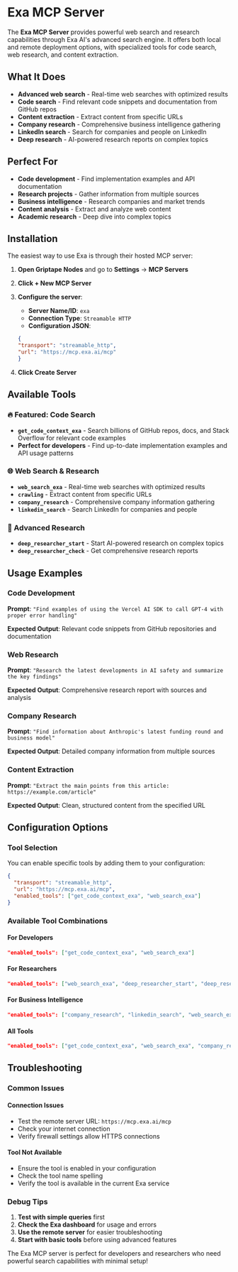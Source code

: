 # Exa MCP Server

The **Exa MCP Server** provides powerful web search and research capabilities through Exa AI's advanced search engine. It offers both local and remote deployment options, with specialized tools for code search, web research, and content extraction.

## What It Does

- **Advanced web search** - Real-time web searches with optimized results
- **Code search** - Find relevant code snippets and documentation from GitHub repos
- **Content extraction** - Extract content from specific URLs
- **Company research** - Comprehensive business intelligence gathering
- **LinkedIn search** - Search for companies and people on LinkedIn
- **Deep research** - AI-powered research reports on complex topics

## Perfect For

- **Code development** - Find implementation examples and API documentation
- **Research projects** - Gather information from multiple sources
- **Business intelligence** - Research companies and market trends
- **Content analysis** - Extract and analyze web content
- **Academic research** - Deep dive into complex topics

## Installation

The easiest way to use Exa is through their hosted MCP server:

1. **Open Griptape Nodes** and go to **Settings** → **MCP Servers**

1. **Click + New MCP Server**

1. **Configure the server**:

    - **Server Name/ID**: `exa`
    - **Connection Type**: `Streamable HTTP`
    - **Configuration JSON**:

    ```json
    {
    "transport": "streamable_http",
    "url": "https://mcp.exa.ai/mcp"
    }
    ```

1. **Click Create Server**

## Available Tools

### 🔥 Featured: Code Search

- **`get_code_context_exa`** - Search billions of GitHub repos, docs, and Stack Overflow for relevant code examples
- **Perfect for developers** - Find up-to-date implementation examples and API usage patterns

### 🌐 Web Search & Research

- **`web_search_exa`** - Real-time web searches with optimized results
- **`crawling`** - Extract content from specific URLs
- **`company_research`** - Comprehensive company information gathering
- **`linkedin_search`** - Search LinkedIn for companies and people

### 🧠 Advanced Research

- **`deep_researcher_start`** - Start AI-powered research on complex topics
- **`deep_researcher_check`** - Get comprehensive research reports

## Usage Examples

### Code Development

**Prompt**: `"Find examples of using the Vercel AI SDK to call GPT-4 with proper error handling"`

**Expected Output**: Relevant code snippets from GitHub repositories and documentation

### Web Research

**Prompt**: `"Research the latest developments in AI safety and summarize the key findings"`

**Expected Output**: Comprehensive research report with sources and analysis

### Company Research

**Prompt**: `"Find information about Anthropic's latest funding round and business model"`

**Expected Output**: Detailed company information from multiple sources

### Content Extraction

**Prompt**: `"Extract the main points from this article: https://example.com/article"`

**Expected Output**: Clean, structured content from the specified URL

## Configuration Options

### Tool Selection

You can enable specific tools by adding them to your configuration:

```json
{
  "transport": "streamable_http",
  "url": "https://mcp.exa.ai/mcp",
  "enabled_tools": ["get_code_context_exa", "web_search_exa"]
}
```

### Available Tool Combinations

#### For Developers

```json
"enabled_tools": ["get_code_context_exa", "web_search_exa"]
```

#### For Researchers

```json
"enabled_tools": ["web_search_exa", "deep_researcher_start", "deep_researcher_check"]
```

#### For Business Intelligence

```json
"enabled_tools": ["company_research", "linkedin_search", "web_search_exa"]
```

#### All Tools

```json
"enabled_tools": ["get_code_context_exa", "web_search_exa", "company_research", "crawling", "linkedin_search", "deep_researcher_start", "deep_researcher_check"]
```

## Troubleshooting

### Common Issues

#### Connection Issues

- Test the remote server URL: `https://mcp.exa.ai/mcp`
- Check your internet connection
- Verify firewall settings allow HTTPS connections

#### Tool Not Available

- Ensure the tool is enabled in your configuration
- Check the tool name spelling
- Verify the tool is available in the current Exa service

### Debug Tips

1. **Test with simple queries** first
1. **Check the Exa dashboard** for usage and errors
1. **Use the remote server** for easier troubleshooting
1. **Start with basic tools** before using advanced features

The Exa MCP server is perfect for developers and researchers who need powerful search capabilities with minimal setup!
